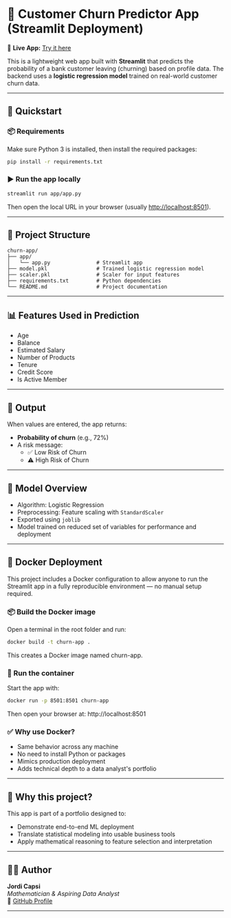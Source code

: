 # 🧠 Customer Churn Predictor App (Streamlit Deployment)

🔗 **Live App:** [Try it here](https://jordicapsi-churn-predictor-app-appapp-cwscar.streamlit.app/)

This is a lightweight web app built with **Streamlit** that predicts the probability of a bank customer leaving (churning) based on profile data. The backend uses a **logistic regression model** trained on real-world customer churn data.


---

## 🚀 Quickstart

### 📦 Requirements

Make sure Python 3 is installed, then install the required packages:

```bash
pip install -r requirements.txt
```

### ▶️ Run the app locally

```bash
streamlit run app/app.py
```

Then open the local URL in your browser (usually [http://localhost:8501](http://localhost:8501)).

---

## 📁 Project Structure

```text
churn-app/
├── app/
│   └── app.py               # Streamlit app
├── model.pkl                # Trained logistic regression model
├── scaler.pkl               # Scaler for input features
├── requirements.txt         # Python dependencies
└── README.md                # Project documentation
```

---

## 📊 Features Used in Prediction

- Age  
- Balance  
- Estimated Salary  
- Number of Products  
- Tenure  
- Credit Score  
- Is Active Member

---

## 🔮 Output

When values are entered, the app returns:

- **Probability of churn** (e.g., 72%)
- A risk message:
  - ✅ Low Risk of Churn
  - ⚠️ High Risk of Churn

---

## 🧠 Model Overview

- Algorithm: Logistic Regression
- Preprocessing: Feature scaling with `StandardScaler`
- Exported using `joblib`
- Model trained on reduced set of variables for performance and deployment

---

## 🐳 Docker Deployment
This project includes a Docker configuration to allow anyone to run the Streamlit app in a fully reproducible environment — no manual setup required.

### 📦 Build the Docker image
Open a terminal in the root folder and run:

```bash
docker build -t churn-app .
```

This creates a Docker image named churn-app.

### 🚀 Run the container
Start the app with:

```bash
docker run -p 8501:8501 churn-app
```

Then open your browser at:
http://localhost:8501

### ✅ Why use Docker?

- Same behavior across any machine
- No need to install Python or packages
- Mimics production deployment
- Adds technical depth to a data analyst's portfolio

---

## 🙋 Why this project?

This app is part of a portfolio designed to:

- Demonstrate end-to-end ML deployment
- Translate statistical modeling into usable business tools
- Apply mathematical reasoning to feature selection and interpretation

---

## 👨‍💻 Author

**Jordi Capsi**  
_Mathematician & Aspiring Data Analyst_  
🔗 [GitHub Profile](https://github.com/jordicapsi)

---




